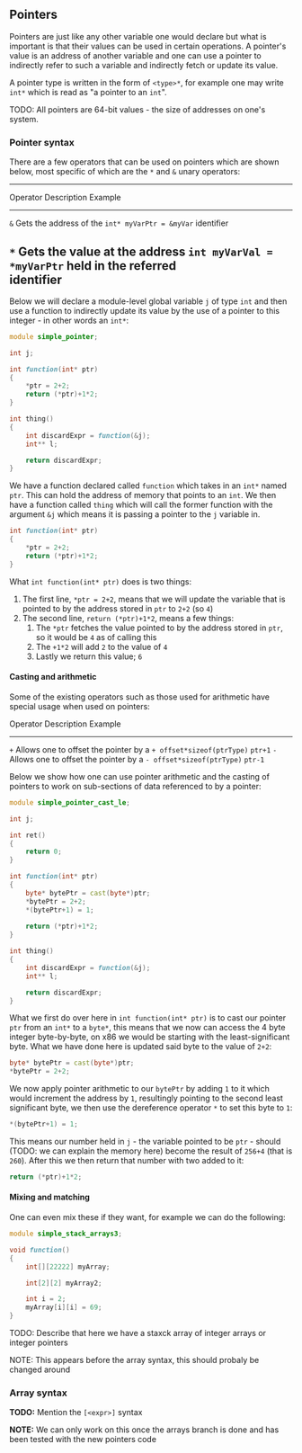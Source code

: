 ## Pointers

Pointers are just like any other variable one would declare but what is
important is that their values can be used in certain operations. A
pointer's value is an address of another variable and one can use a
pointer to indirectly refer to such a variable and indirectly fetch or
update its value.

A pointer type is written in the form of `<type>*`, for example one may
write `int*` which is read as "a pointer to an `int`".

TODO: All pointers are 64-bit values - the size of addresses on one's
system.

### Pointer syntax

There are a few operators that can be used on pointers which are shown
below, most specific of which are the `*` and `&` unary operators:

  ---------------------------------------------------------------------------------
  Operator               Description                   Example
  ---------------------- ----------------------------- ----------------------------
  `&`                    Gets the address of the       `int* myVarPtr = &myVar`
                         identifier                    

  `*`                    Gets the value at the address `int myVarVal = *myVarPtr`
                         held in the referred          
                         identifier                    
  ---------------------------------------------------------------------------------

Below we will declare a module-level global variable `j` of type `int`
and then use a function to indirectly update its value by the use of a
pointer to this integer - in other words an `int*`:

``` {.d numberLines="1"}
module simple_pointer;

int j;

int function(int* ptr)
{
    *ptr = 2+2;
    return (*ptr)+1*2;
}

int thing()
{
    int discardExpr = function(&j);
    int** l;

    return discardExpr;
}
```

We have a function declared called `function` which takes in an `int*`
named `ptr`. This can hold the address of memory that points to an
`int`. We then have a function called `thing` which will call the former
function with the argument `&j` which means it is passing a pointer to
the `j` variable in.

``` {.d numberLines="1"}
int function(int* ptr)
{
    *ptr = 2+2;
    return (*ptr)+1*2;
}
```

What `int function(int* ptr)` does is two things:

1.  The first line, `*ptr = 2+2`, means that we will update the variable
    that is pointed to by the address stored in `ptr` to `2+2` (so `4`)
2.  The second line, `return (*ptr)+1*2`, means a few things:
    1.  The `*ptr` fetches the value pointed to by the address stored in
        `ptr`, so it would be `4` as of calling this
    2.  The `+1*2` will add `2` to the value of `4`
    3.  Lastly we return this value; `6`

#### Casting and arithmetic

Some of the existing operators such as those used for arithmetic have
special usage when used on pointers:

  Operator   Description                                                        Example
  ---------- ------------------------------------------------------------------ ---------
  `+`        Allows one to offset the pointer by a `+ offset*sizeof(ptrType)`   `ptr+1`
  `-`        Allows one to offset the pointer by a `- offset*sizeof(ptrType)`   `ptr-1`

Below we show how one can use pointer arithmetic and the casting of
pointers to work on sub-sections of data referenced to by a pointer:

``` {.d linenums="1" hl_lines="12-14"}
module simple_pointer_cast_le;

int j;

int ret()
{
    return 0;
}

int function(int* ptr)
{
    byte* bytePtr = cast(byte*)ptr;
    *bytePtr = 2+2;
    *(bytePtr+1) = 1;
    
    return (*ptr)+1*2;
}

int thing()
{
    int discardExpr = function(&j);
    int** l;

    return discardExpr;
}
```

What we first do over here in `int function(int* ptr)` is to cast our
pointer `ptr` from an `int*` to a `byte*`, this means that we now can
access the 4 byte integer byte-by-byte, on x86 we would be starting with
the least-significant byte. What we have done here is updated said byte
to the value of `2+2`:

``` {.d linenums="1"}
byte* bytePtr = cast(byte*)ptr;
*bytePtr = 2+2;
```

We now apply pointer arithmetic to our `bytePtr` by adding `1` to it
which would increment the address by `1`, resultingly pointing to the
second least significant byte, we then use the dereference operator `*`
to set this byte to `1`:

``` {.d linenums="1"}
*(bytePtr+1) = 1;
```

This means our number held in `j` - the variable pointed to be `ptr` -
should (TODO: we can explain the memory here) become the result of
`256+4` (that is `260`). After this we then return that number with two
added to it:

``` {.d linenums="1"}
return (*ptr)+1*2;
```

#### Mixing and matching

One can even mix these if they want, for example we can do the
following:

``` {.d numberLines="1"}
module simple_stack_arrays3;

void function()
{
    int[][22222] myArray;

    int[2][2] myArray2;

    int i = 2;
    myArray[i][i] = 69;
}
```

TODO: Describe that here we have a staxck array of integer arrays or
integer pointers

NOTE: This appears before the array syntax, this should probaly be
changed around

### Array syntax

**TODO:** Mention the `[<expr>]` syntax

**NOTE:** We can only work on this once the arrays branch is done and
has been tested with the new pointers code
